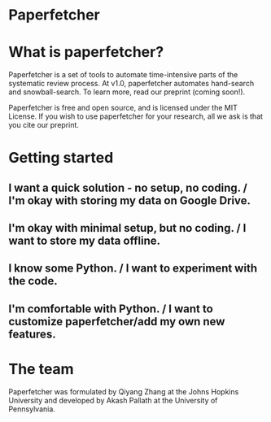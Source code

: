 # Paperfetcher

# What is paperfetcher?
Paperfetcher is a set of tools to automate time-intensive parts of the systematic review process. At v1.0, paperfetcher automates hand-search and snowball-search.
To learn more, read our preprint (coming soon!).

Paperfetcher is free and open source, and is licensed under the MIT License. If you wish to use paperfetcher for your research, all we ask is that you cite our preprint.

# Getting started

## I want a quick solution - no setup, no coding. / I'm okay with storing my data on Google Drive.

## I'm okay with minimal setup, but no coding. / I want to store my data offline.

## I know some Python. / I want to experiment with the code.

## I'm comfortable with Python. / I want to customize paperfetcher/add my own new features.

# The team
Paperfetcher was formulated by Qiyang Zhang at the Johns Hopkins University and developed by Akash Pallath at the University of Pennsylvania.
